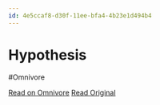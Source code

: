 ```yaml
---
id: 4e5ccaf8-d30f-11ee-bfa4-4b23e1d494b4
---
```


# Hypothesis
#Omnivore

[Read on Omnivore](https://omnivore.app/me/hypothesis-18ddb10a96c)
[Read Original](https://hypothes.is/a/jJUSLtMCEe6eK7ugpe7luQ)

